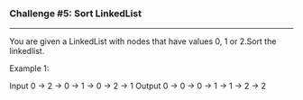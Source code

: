 ### Challenge #5: Sort LinkedList

---

You are given a LinkedList with nodes that have values 0, 1 or 2.Sort the linkedlist.

Example 1:

Input
0 -> 2 -> 0 -> 1 -> 0 -> 2 -> 1
Output
0 -> 0 -> 0 -> 1 -> 1 -> 2 -> 2
